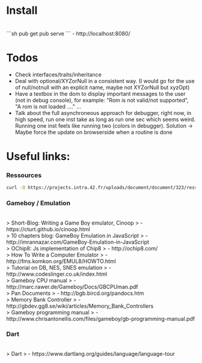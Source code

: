 # Install

<BR>
```sh
pub get
pub serve
```
- http://localhost:8080/

# Todos

- Check interfaces/traits/inheritance
- Deal with optional/XYZorNull in a consistent way. (I would go for the use of null/notnull with an explicit name, maybe not XYZorNull but xyzOpt)
- Have a textbox in the dom to display important messages to the user (not in debug console), for example: "Rom is not valid/not supported", "A rom is not loaded ...." ...
- Talk about the full asynchroneous approach for debugger, right now, in high speed, run one inst take as long as run one sec which seems weird. Running one inst feels like running two (colors in debugger). Solution -> Maybe force the update on browserside when a routine is done

# Useful links:

### Ressources
```sh
curl -O https://projects.intra.42.fr/uploads/document/document/323/ressources.tgz
```

### Gameboy / Emulation

<BR>
> Short-Blog: Writing a Game Boy emulator, Cinoop
> - https://cturt.github.io/cinoop.html

<BR>
> 10 chapters blog: GameBoy Emulation in JavaScript
> - http://imrannazar.com/GameBoy-Emulation-in-JavaScript

<BR>
> OChip8: Js implementation of Chip8
> - http://ochip8.com/

<BR>
> How To Write a Computer Emulator
> - http://fms.komkon.org/EMUL8/HOWTO.html

<BR>
> Tutorial on DB, NES, SNES emulation
> - http://www.codeslinger.co.uk/index.html

<BR>
> Gameboy CPU manual
> - http://marc.rawer.de/Gameboy/Docs/GBCPUman.pdf

<BR>
> Pan Documents
> - http://bgb.bircd.org/pandocs.htm

<BR>
> Memory Bank Controller
> - http://gbdev.gg8.se/wiki/articles/Memory_Bank_Controllers

<BR>
> Gameboy programming manual
> - http://www.chrisantonellis.com/files/gameboy/gb-programming-manual.pdf

### Dart

<BR>
> Dart
> - https://www.dartlang.org/guides/language/language-tour
